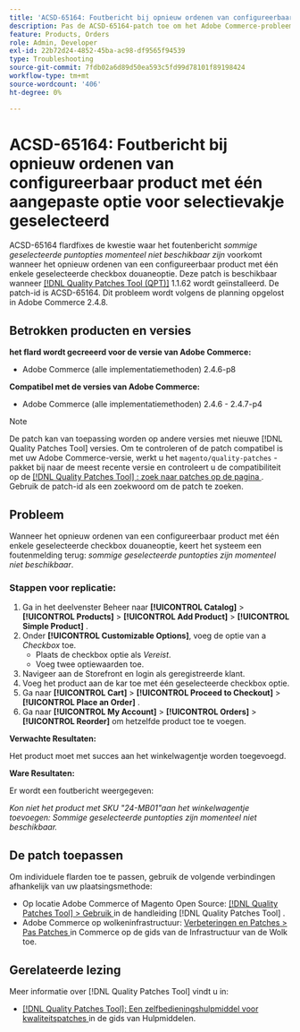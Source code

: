 ```yaml
---
title: 'ACSD-65164: Foutbericht bij opnieuw ordenen van configureerbaar product met één aangepaste optie voor selectievakje geselecteerd'
description: Pas de ACSD-65164-patch toe om het Adobe Commerce-probleem op te lossen waarbij het foutbericht *Sommige geselecteerde itemopties zijn momenteel niet beschikbaar* wanneer een configureerbaar product opnieuw wordt geordend met één geselecteerde aangepaste optie voor selectievakjes.
feature: Products, Orders
role: Admin, Developer
exl-id: 22b72d24-4852-45ba-ac98-df9565f94539
type: Troubleshooting
source-git-commit: 7fdb02a6d89d50ea593c5fd99d78101f89198424
workflow-type: tm+mt
source-wordcount: '406'
ht-degree: 0%

---
```


# ACSD-65164: Foutbericht bij opnieuw ordenen van configureerbaar product met één aangepaste optie voor selectievakje geselecteerd

ACSD-65164 flardfixes de kwestie waar het foutenbericht *sommige geselecteerde puntopties momenteel niet beschikbaar zijn* voorkomt wanneer het opnieuw ordenen van een configureerbaar product met één enkele geselecteerde checkbox douaneoptie. Deze patch is beschikbaar wanneer [[!DNL Quality Patches Tool (QPT)]](/help/tools/quality-patches-tool/quality-patches-tool-to-self-serve-quality-patches.md) 1.1.62 wordt geïnstalleerd. De patch-id is ACSD-65164. Dit probleem wordt volgens de planning opgelost in Adobe Commerce 2.4.8.

## Betrokken producten en versies

**het flard wordt gecreeerd voor de versie van Adobe Commerce:**

* Adobe Commerce (alle implementatiemethoden) 2.4.6-p8

**Compatibel met de versies van Adobe Commerce:**

* Adobe Commerce (alle implementatiemethoden) 2.4.6 - 2.4.7-p4

>[!NOTE]
>
>De patch kan van toepassing worden op andere versies met nieuwe [!DNL Quality Patches Tool] versies. Om te controleren of de patch compatibel is met uw Adobe Commerce-versie, werkt u het `magento/quality-patches` -pakket bij naar de meest recente versie en controleert u de compatibiliteit op de [[!DNL Quality Patches Tool] : zoek naar patches op de pagina ](https://experienceleague.adobe.com/tools/commerce-quality-patches/index.html) . Gebruik de patch-id als een zoekwoord om de patch te zoeken.

## Probleem

Wanneer het opnieuw ordenen van een configureerbaar product met één enkele geselecteerde checkbox douaneoptie, keert het systeem een foutenmelding terug: *sommige geselecteerde puntopties zijn momenteel niet beschikbaar*.

### Stappen voor replicatie:

1. Ga in het deelvenster Beheer naar **[!UICONTROL Catalog]** > **[!UICONTROL Products]** > **[!UICONTROL Add Product]** > **[!UICONTROL Simple Product]** .
1. Onder **[!UICONTROL Customizable Options]**, voeg de optie van a *Checkbox* toe.
   * Plaats de checkbox optie als *Vereist*.
   * Voeg twee optiewaarden toe.
1. Navigeer aan de Storefront en login als geregistreerde klant.
1. Voeg het product aan de kar toe met één geselecteerde checkbox optie.
1. Ga naar **[!UICONTROL Cart]** > **[!UICONTROL Proceed to Checkout]** > **[!UICONTROL Place an Order]** .
1. Ga naar **[!UICONTROL My Account]** > **[!UICONTROL Orders]** > **[!UICONTROL Reorder]** om hetzelfde product toe te voegen.

**Verwachte Resultaten:**

Het product moet met succes aan het winkelwagentje worden toegevoegd.

**Ware Resultaten:**

Er wordt een foutbericht weergegeven:

*Kon niet het product met SKU &quot;24-MB01&quot;aan het winkelwagentje toevoegen: Sommige geselecteerde puntopties zijn momenteel niet beschikbaar.*

## De patch toepassen

Om individuele flarden toe te passen, gebruik de volgende verbindingen afhankelijk van uw plaatsingsmethode:

* Op locatie Adobe Commerce of Magento Open Source: [[!DNL Quality Patches Tool] > Gebruik ](/help/tools/quality-patches-tool/usage.md) in de handleiding [!DNL Quality Patches Tool] .
* Adobe Commerce op wolkeninfrastructuur: [ Verbeteringen en Patches > Pas Patches ](https://experienceleague.adobe.com/docs/commerce-cloud-service/user-guide/develop/upgrade/apply-patches.html) in Commerce op de gids van de Infrastructuur van de Wolk toe.

## Gerelateerde lezing

Meer informatie over [!DNL Quality Patches Tool] vindt u in:

* [[!DNL Quality Patches Tool]: Een zelfbedieningshulpmiddel voor kwaliteitspatches ](/help/tools/quality-patches-tool/quality-patches-tool-to-self-serve-quality-patches.md) in de gids van Hulpmiddelen.
